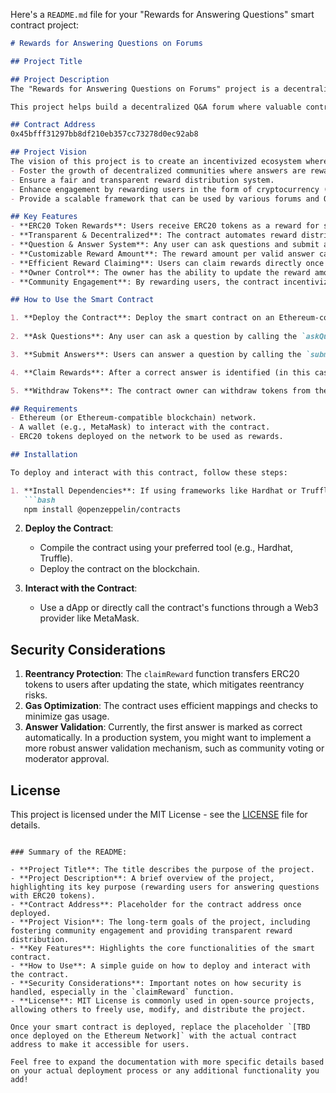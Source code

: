 Here's a `README.md` file for your "Rewards for Answering Questions" smart contract project:

```markdown
# Rewards for Answering Questions on Forums

## Project Title

## Project Description
The "Rewards for Answering Questions on Forums" project is a decentralized platform that incentivizes users by rewarding them with ERC20 tokens for answering questions. This smart contract allows users to ask questions, submit answers, and claim rewards based on the correctness of their answers. The contract is designed to ensure transparency and fairness by automating the reward distribution, which is done via blockchain technology.

This project helps build a decentralized Q&A forum where valuable contributions are rewarded, enhancing community-driven knowledge sharing and engagement.

## Contract Address
0x45bfff31297bb8df210eb357cc73278d0ec92ab8

## Project Vision
The vision of this project is to create an incentivized ecosystem where users are motivated to contribute knowledge by answering questions in decentralized forums. We aim to:
- Foster the growth of decentralized communities where answers are rewarded.
- Ensure a fair and transparent reward distribution system.
- Enhance engagement by rewarding users in the form of cryptocurrency (ERC20 tokens).
- Provide a scalable framework that can be used by various forums and Q&A platforms to reward their contributors.

## Key Features
- **ERC20 Token Rewards**: Users receive ERC20 tokens as a reward for submitting valid answers to questions. This ensures that rewards are fungible and easily transferable.
- **Transparent & Decentralized**: The contract automates reward distribution based on predefined rules, ensuring a transparent and tamper-proof system.
- **Question & Answer System**: Any user can ask questions and submit answers, with the ability to mark answers as correct automatically or through a manual validation process.
- **Customizable Reward Amount**: The reward amount per valid answer can be adjusted by the contract owner using the `updateRewardAmount` function.
- **Efficient Reward Claiming**: Users can claim rewards directly once their answer is marked as correct, with an automatic transfer of tokens to their wallet.
- **Owner Control**: The owner has the ability to update the reward amount and withdraw tokens from the contract, offering flexibility in managing the reward pool.
- **Community Engagement**: By rewarding users, the contract incentivizes active participation, creating a dynamic and vibrant forum environment.

## How to Use the Smart Contract

1. **Deploy the Contract**: Deploy the smart contract on an Ethereum-compatible blockchain (e.g., Ethereum, Binance Smart Chain, or any EVM-compatible network).
   
2. **Ask Questions**: Any user can ask a question by calling the `askQuestion()` function with the question content. The contract will generate a unique ID for the question.

3. **Submit Answers**: Users can answer a question by calling the `submitAnswer()` function. The contract ensures that a user can only answer a question once.

4. **Claim Rewards**: After a correct answer is identified (in this case, automatically after the first answer is submitted), the user can claim the reward via the `claimReward()` function.

5. **Withdraw Tokens**: The contract owner can withdraw tokens from the contract using the `withdraw()` function.

## Requirements
- Ethereum (or Ethereum-compatible blockchain) network.
- A wallet (e.g., MetaMask) to interact with the contract.
- ERC20 tokens deployed on the network to be used as rewards.

## Installation

To deploy and interact with this contract, follow these steps:

1. **Install Dependencies**: If using frameworks like Hardhat or Truffle for deployment, install the necessary dependencies:
   ```bash
   npm install @openzeppelin/contracts
   ```

2. **Deploy the Contract**:
   - Compile the contract using your preferred tool (e.g., Hardhat, Truffle).
   - Deploy the contract on the blockchain.

3. **Interact with the Contract**:
   - Use a dApp or directly call the contract's functions through a Web3 provider like MetaMask.

## Security Considerations

1. **Reentrancy Protection**: The `claimReward` function transfers ERC20 tokens to users after updating the state, which mitigates reentrancy risks.
2. **Gas Optimization**: The contract uses efficient mappings and checks to minimize gas usage.
3. **Answer Validation**: Currently, the first answer is marked as correct automatically. In a production system, you might want to implement a more robust answer validation mechanism, such as community voting or moderator approval.

## License
This project is licensed under the MIT License - see the [LICENSE](LICENSE) file for details.
```

### Summary of the README:

- **Project Title**: The title describes the purpose of the project.
- **Project Description**: A brief overview of the project, highlighting its key purpose (rewarding users for answering questions with ERC20 tokens).
- **Contract Address**: Placeholder for the contract address once deployed.
- **Project Vision**: The long-term goals of the project, including fostering community engagement and providing transparent reward distribution.
- **Key Features**: Highlights the core functionalities of the smart contract.
- **How to Use**: A simple guide on how to deploy and interact with the contract.
- **Security Considerations**: Important notes on how security is handled, especially in the `claimReward` function.
- **License**: MIT License is commonly used in open-source projects, allowing others to freely use, modify, and distribute the project.

Once your smart contract is deployed, replace the placeholder `[TBD once deployed on the Ethereum Network]` with the actual contract address to make it accessible for users. 

Feel free to expand the documentation with more specific details based on your actual deployment process or any additional functionality you add!
